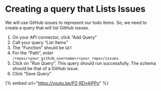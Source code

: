 # Creating a query that Lists Issues

We will use GitHub issues to represent our todo items. So, we need to create a query that will list GitHub issues.

1. On your API connector, click “Add Query”
2. Call your query “List Items”
3. The “Function” should be `GET`
4. For the “Path”, enter `/repos/<your_github_username>/<your_repo>/issues`.
5. Click on “Run Query”. This query should run successfully. The schema should be that of a GitHub issue.
6. Click “Save Query”

{% embed url="https://youtu.be/PZ-RDv4jPPo" %}

  


